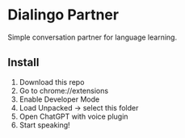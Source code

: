 # Dialingo Partner

Simple conversation partner for language learning.

## Install
1. Download this repo
2. Go to chrome://extensions
3. Enable Developer Mode
4. Load Unpacked → select this folder
5. Open ChatGPT with voice plugin
6. Start speaking!